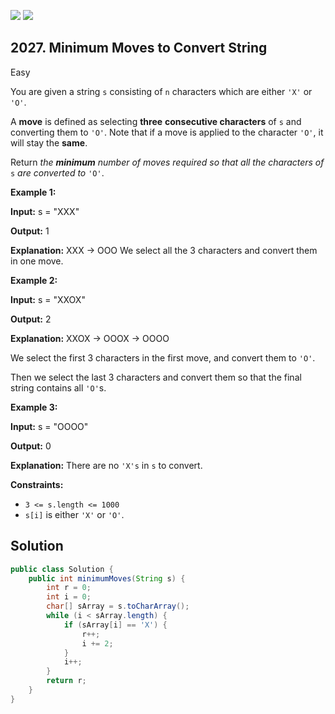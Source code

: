 [![](https://img.shields.io/github/stars/javadev/LeetCode-in-Java?label=Stars&style=flat-square)](https://github.com/javadev/LeetCode-in-Java)
[![](https://img.shields.io/github/forks/javadev/LeetCode-in-Java?label=Fork%20me%20on%20GitHub%20&style=flat-square)](https://github.com/javadev/LeetCode-in-Java/fork)

## 2027\. Minimum Moves to Convert String

Easy

You are given a string `s` consisting of `n` characters which are either `'X'` or `'O'`.

A **move** is defined as selecting **three** **consecutive characters** of `s` and converting them to `'O'`. Note that if a move is applied to the character `'O'`, it will stay the **same**.

Return _the **minimum** number of moves required so that all the characters of_ `s` _are converted to_ `'O'`.

**Example 1:**

**Input:** s = "XXX"

**Output:** 1

**Explanation:** XXX -> OOO We select all the 3 characters and convert them in one move.

**Example 2:**

**Input:** s = "XXOX"

**Output:** 2

**Explanation:** XXOX -> OOOX -> OOOO 

We select the first 3 characters in the first move, and convert them to `'O'`. 

Then we select the last 3 characters and convert them so that the final string contains all `'O'`s.

**Example 3:**

**Input:** s = "OOOO"

**Output:** 0

**Explanation:** There are no `'X's` in `s` to convert.

**Constraints:**

*   `3 <= s.length <= 1000`
*   `s[i]` is either `'X'` or `'O'`.

## Solution

```java
public class Solution {
    public int minimumMoves(String s) {
        int r = 0;
        int i = 0;
        char[] sArray = s.toCharArray();
        while (i < sArray.length) {
            if (sArray[i] == 'X') {
                r++;
                i += 2;
            }
            i++;
        }
        return r;
    }
}
```